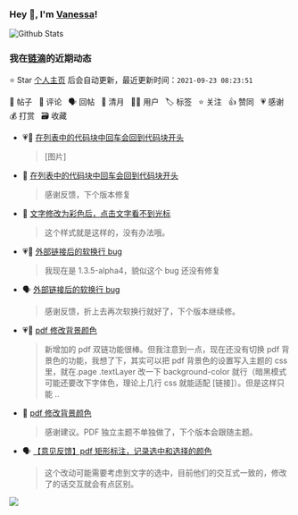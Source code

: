### Hey 👋, I'm [Vanessa](http://vanessa.b3log.org/)!

![Github Stats](https://github-readme-stats.vercel.app/api?username=Vanessa219&show_icons=true)

<!--events start -->

### 我在[链滴](https://ld246.com)的近期动态

⭐️ Star [个人主页](https://github.com/Vanessa219/Vanessa219) 后会自动更新，最近更新时间：`2021-09-23 08:23:51`

📝 帖子 &nbsp; 💬 评论 &nbsp; 🗣 回帖 &nbsp; 🌙 清月 &nbsp; 👨‍💻 用户 &nbsp; 🏷️ 标签 &nbsp; ⭐️ 关注 &nbsp; 👍 赞同 &nbsp; 💗 感谢 &nbsp; 💰 打赏 &nbsp; 🗃 收藏

* 💗📝 [在列表中的代码块中回车会回到代码块开头](https://ld246.com/article/1632315570102)

  > [图片]
* 💬 [在列表中的代码块中回车会回到代码块开头](https://ld246.com/article/1632315570102/comment/1632323629751#comments)

  > 感谢反馈，下个版本修复
* 💬 [文字修改为彩色后，点击文字看不到光标](https://ld246.com/article/1632313273067/comment/1632317386049#comments)

  > 这个样式就是这样的，没有办法哦。
* 💗💬 [外部链接后的软换行 bug](https://ld246.com/article/1631707338948/comment/1632311302724#comments)

  > 我现在是 1.3.5-alpha4，貌似这个 bug 还没有修复
* 🗣 [外部链接后的软换行 bug](https://ld246.com/article/1631707338948/comment/1632311302724#comments)

  > 感谢反馈，折上去再次软换行就好了，下个版本继续修。
* 💗📝 [pdf 修改背景颜色](https://ld246.com/article/1632282395018)

  > 新增加的 pdf 双链功能很棒。但我注意到一点，现在还没有切换 pdf 背景色的功能，我想了下，其实可以把 pdf 背景色的设置写入主题的 css 里，就在.page .textLayer 改一下 background-color 就行（暗黑模式可能还要改下字体色，理论上几行 css 就能适配 [链接]）。但是这样只能 ..
* 💬 [pdf 修改背景颜色](https://ld246.com/article/1632282395018/comment/1632312369788#comments)

  > 感谢建议。PDF 独立主题不单独做了，下个版本会跟随主题。
* 🗣 [【意见反馈】pdf 矩形标注，记录选中和选择的颜色](https://ld246.com/article/1632235383553/comment/1632276632588#comments)

  > 这个改动可能需要考虑到文字的选中，目前他们的交互式一致的，修改了的话交互就会有点区别。


<!--events end -->

<a title="Hits" target="_blank" href="https://github.com/Vanessa219/Vanessa219"><img src="https://hits.b3log.org/Vanessa219/Vanessa219.svg"></a>
